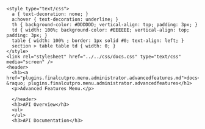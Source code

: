     <style type="text/css">
      a { text-decoration: none; }
      a:hover { text-decoration: underline; }
      th { background-color: #DDDDDD; vertical-align: top; padding: 3px; }
      td { width: 100%; background-color: #EEEEEE; vertical-align: top; padding: 3px; }
      table { width: 100% ; border: 1px solid #0; text-align: left; }
      section > table table td { width: 0; }
    </style>
    <link rel="stylesheet" href="../../css/docs.css" type="text/css" media="screen" />
    <header>
      <h1><a href="plugins.finalcutpro.menu.administrator.advancedfeatures.md">docs</a> &raquo; plugins.finalcutpro.menu.administrator.advancedfeatures</h1>
      <p>Advanced Features Menu.</p>

      </header>
      <h3>API Overview</h3>
      <ul>
      </ul>
      <h3>API Documentation</h3>
